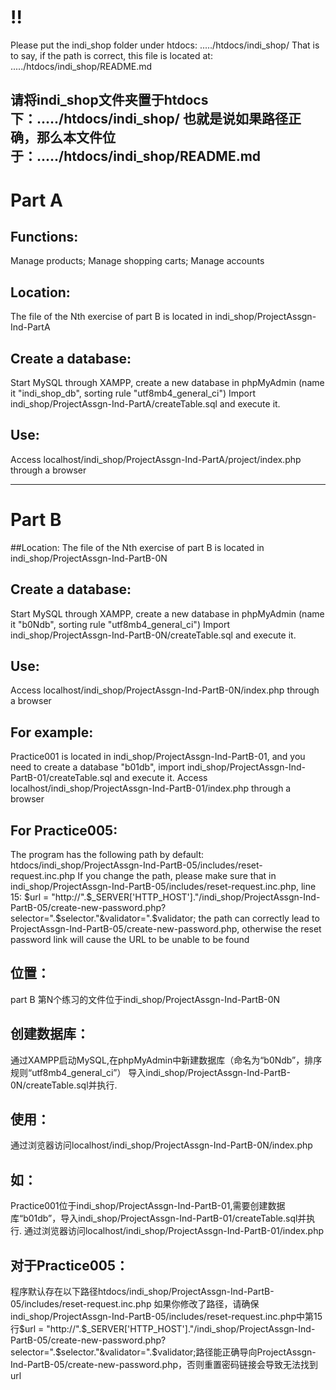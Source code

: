 # !!
Please put the indi_shop folder under htdocs: ...../htdocs/indi_shop/
That is to say, if the path is correct, this file is located at: ...../htdocs/indi_shop/README.md

请将indi_shop文件夹置于htdocs下：...../htdocs/indi_shop/
也就是说如果路径正确，那么本文件位于：...../htdocs/indi_shop/README.md
 ---
# Part A 
## Functions: 
Manage products; 
Manage shopping carts; 
Manage accounts

## Location:
The file of the Nth exercise of part B is located in indi_shop/ProjectAssgn-Ind-PartA

## Create a database:
Start MySQL through XAMPP, create a new database in phpMyAdmin (name it "indi_shop_db", sorting rule "utf8mb4_general_ci")
Import indi_shop/ProjectAssgn-Ind-PartA/createTable.sql and execute it.

## Use:
Access localhost/indi_shop/ProjectAssgn-Ind-PartA/project/index.php through a browser

  ---
# Part B
##Location:
The file of the Nth exercise of part B is located in indi_shop/ProjectAssgn-Ind-PartB-0N

## Create a database:
Start MySQL through XAMPP, create a new database in phpMyAdmin (name it "b0Ndb", sorting rule "utf8mb4_general_ci")
Import indi_shop/ProjectAssgn-Ind-PartB-0N/createTable.sql and execute it.

## Use:
Access localhost/indi_shop/ProjectAssgn-Ind-PartB-0N/index.php through a browser

## For example: 
Practice001 is located in indi_shop/ProjectAssgn-Ind-PartB-01, and you need to create a database "b01db", import indi_shop/ProjectAssgn-Ind-PartB-01/createTable.sql and execute it.
Access localhost/indi_shop/ProjectAssgn-Ind-PartB-01/index.php through a browser

## For Practice005:
The program has the following path by default: htdocs/indi_shop/ProjectAssgn-Ind-PartB-05/includes/reset-request.inc.php
If you change the path, please make sure that in indi_shop/ProjectAssgn-Ind-PartB-05/includes/reset-request.inc.php, line 15: $url = "http://".$_SERVER['HTTP_HOST']."/indi_shop/ProjectAssgn-Ind-PartB-05/create-new-password.php?selector=".$selector."&validator=".$validator; the path can correctly lead to ProjectAssgn-Ind-PartB-05/create-new-password.php, otherwise the reset password link will cause the URL to be unable to be found

## 位置：
part B 第N个练习的文件位于indi_shop/ProjectAssgn-Ind-PartB-0N

## 创建数据库：
通过XAMPP启动MySQL,在phpMyAdmin中新建数据库（命名为“b0Ndb”，排序规则“utf8mb4_general_ci”）
导入indi_shop/ProjectAssgn-Ind-PartB-0N/createTable.sql并执行.

## 使用：
通过浏览器访问localhost/indi_shop/ProjectAssgn-Ind-PartB-0N/index.php

## 如：
Practice001位于indi_shop/ProjectAssgn-Ind-PartB-01,需要创建数据库“b01db”，导入indi_shop/ProjectAssgn-Ind-PartB-01/createTable.sql并执行.
通过浏览器访问localhost/indi_shop/ProjectAssgn-Ind-PartB-01/index.php

## 对于Practice005：
程序默认存在以下路径htdocs/indi_shop/ProjectAssgn-Ind-PartB-05/includes/reset-request.inc.php
如果你修改了路径，请确保indi_shop/ProjectAssgn-Ind-PartB-05/includes/reset-request.inc.php中第15行$url = "http://".$_SERVER['HTTP_HOST']."/indi_shop/ProjectAssgn-Ind-PartB-05/create-new-password.php?selector=".$selector."&validator=".$validator;路径能正确导向ProjectAssgn-Ind-PartB-05/create-new-password.php，否则重置密码链接会导致无法找到url
